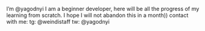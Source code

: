  I’m @yagodnyi
  I am a beginner developer, here will be all the progress of my learning from scratch. I hope I will not abandon this in a month))
   contact with me: tg: @weindistaff tw: @yagodnyi
